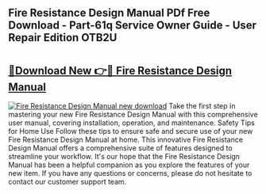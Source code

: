 ## Fire Resistance Design Manual PDf Free Download - Part-61q Service Owner Guide - User Repair Edition OTB2U

# <h2><a href="http://bc34078.oget.top/?id=Fire+Resistance+Design+Manual">🔗Download New 👉🔴 Fire Resistance Design Manual</a></h2>

[![Fire Resistance Design Manual new download](https://i.imgur.com/5g1atiW.png)](http://bc34078.oget.top/?id=Fire+Resistance+Design+Manual)
Take the first step in mastering your new Fire Resistance Design Manual with this comprehensive user manual, covering installation, operation, and maintenance. Safety Tips for Home Use Follow these tips to ensure safe and secure use of your new Fire Resistance Design Manual at home. This innovative Fire Resistance Design Manual offers a comprehensive suite of features designed to streamline your workflow. It's our hope that the Fire Resistance Design Manual has been a helpful companion as you explore the features of your new item. If you have any questions or concerns, please do not hesitate to contact our customer support team.
